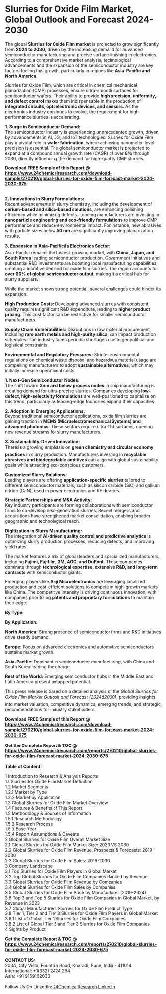 <h1>Slurries for Oxide Film Market, Global Outlook and Forecast 2024-2030</h1><p>The global <strong>Slurries for Oxide Film market</strong> is projected to grow significantly from <strong>2024 to 2030</strong>, driven by the increasing demand for advanced semiconductor manufacturing and precise surface finishing in electronics. According to a comprehensive market analysis, technological advancements and the expansion of the semiconductor industry are key factors fueling this growth, particularly in regions like <strong>Asia-Pacific and North America</strong>.</p><p>Slurries for Oxide Film, which are critical in chemical mechanical planarization (CMP) processes, ensure ultra-smooth surfaces for semiconductor wafers. Their ability to provide <strong>high precision, uniformity, and defect control</strong> makes them indispensable in the production of <strong>integrated circuits, optoelectronic devices, and sensors</strong>. As the electronics industry continues to evolve, the requirement for high-performance slurries is accelerating.</p><p><strong>1. Surge in Semiconductor Demand:</strong><br>
The semiconductor industry is experiencing unprecedented growth, driven by advancements in AI, 5G, and IoT technologies. Slurries for Oxide Film play a pivotal role in <strong>wafer fabrication</strong>, where achieving nanometer-level precision is essential. The global semiconductor market is projected to expand at a compound annual growth rate (CAGR) of over <strong>6%</strong> through 2030, directly influencing the demand for high-quality CMP slurries.</p><div><b>Download FREE Sample of this Report @ 
            <a href="https://www.24chemicalresearch.com/download-sample/270210/global-slurries-for-oxide-film-forecast-market-2024-2030-675">
            https://www.24chemicalresearch.com/download-sample/270210/global-slurries-for-oxide-film-forecast-market-2024-2030-675</a></b></div><br><p><strong>2. Innovations in Slurry Formulations:</strong><br>
Recent advancements in slurry chemistry, including the development of <strong>cerium-based and silica-based solutions</strong>, are enhancing polishing efficiency while minimizing defects. Leading manufacturers are investing in <strong>nanoparticle engineering and eco-friendly formulations</strong> to improve CMP performance and reduce environmental impact. For instance, new abrasives with particle sizes below <strong>50 nm</strong> are significantly improving planarization results.</p><p><strong>3. Expansion in Asia-Pacificâs Electronics Sector:</strong><br>
Asia-Pacific remains the fastest-growing market, with <strong>China, Japan, and South Korea</strong> leading semiconductor production. Government initiatives and substantial R&amp;D investments are boosting local manufacturing capabilities, creating a lucrative demand for oxide film slurries. The region accounts for <strong>over 60% of global semiconductor output</strong>, making it a critical hub for slurry suppliers.</p><p>While the market shows strong potential, several challenges could hinder its expansion:</p><p><strong>High Production Costs:</strong>  
	Developing advanced slurries with consistent quality requires significant R&amp;D expenditure, leading to <strong>higher product pricing</strong>. This cost factor can be restrictive for smaller semiconductor manufacturers.</p><p><strong>Supply Chain Vulnerabilities:</strong>  
	Disruptions in raw material procurement, including <strong>rare earth metals and high-purity silica</strong>, can impact production schedules. The industry faces periodic shortages due to geopolitical and logistical constraints.</p><p><strong>Environmental and Regulatory Pressures:</strong>  
	Stricter environmental regulations on chemical waste disposal and hazardous material usage are compelling manufacturers to adopt <strong>sustainable alternatives</strong>, which may initially increase operational costs.</p><p><strong>1. Next-Gen Semiconductor Nodes:</strong><br>
The shift toward <strong>3nm and below process nodes</strong> in chip manufacturing is creating demand for ultra-precise slurries. Companies developing <strong>low-defect, high-selectivity formulations</strong> are well-positioned to capitalize on this trend, particularly as leading-edge foundries expand their capacities.</p><p><strong>2. Adoption in Emerging Applications:</strong><br>
Beyond traditional semiconductor applications, oxide film slurries are gaining traction in <strong>MEMS (Microelectromechanical Systems) and advanced photonics</strong>. These sectors require ultra-flat surfaces, opening new revenue streams for slurry manufacturers.</p><p><strong>3. Sustainability-Driven Innovation:</strong><br>
Thereâs a growing emphasis on <strong>green chemistry and circular economy practices</strong> in slurry production. Manufacturers investing in <strong>recyclable abrasives and biodegradable additives</strong> can align with global sustainability goals while attracting eco-conscious customers.</p><p><strong>Customized Slurry Solutions:</strong><br>
	Leading players are offering <strong>application-specific slurries</strong> tailored to different semiconductor materials, such as silicon carbide (SiC) and gallium nitride (GaN), used in power electronics and RF devices.</p><p><strong>Strategic Partnerships and M&amp;A Activity:</strong><br>
	Key industry participants are forming collaborations with semiconductor firms to co-develop next-generation slurries. Recent mergers and acquisitions have strengthened market consolidation, enabling broader geographic and technological reach.</p><p><strong>Digitization in Slurry Manufacturing:</strong><br>
	The integration of <strong>AI-driven quality control and predictive analytics</strong> is optimizing slurry production processes, reducing defects, and improving yield rates.</p><p>The market features a mix of global leaders and specialized manufacturers, including <strong>Fujimi, Fujifilm, 3M, AGC, and DuPont</strong>. These companies dominate through <strong>technological expertise, extensive R&amp;D, and long-term contracts</strong> with semiconductor giants.</p><p>Emerging players like <strong>Anji Microelectronics</strong> are leveraging localized production and cost-efficient solutions to compete in high-growth markets like China. The competitive intensity is driving continuous innovation, with companies prioritizing <strong>patents and proprietary formulations</strong> to maintain their edge.</p><p><strong>By Type:</strong></p><p><strong>By Application:</strong></p><p><strong>North America:</strong> Strong presence of semiconductor firms and R&amp;D initiatives drive steady demand.</p><p><strong>Europe:</strong> Focus on advanced electronics and automotive semiconductors sustains market growth.</p><p><strong>Asia-Pacific:</strong> Dominant in semiconductor manufacturing, with China and South Korea leading the charge.</p><p><strong>Rest of the World:</strong> Emerging semiconductor hubs in the Middle East and Latin America present untapped potential.</p><p>This press release is based on a detailed analysis of the <em>Global Slurries for Oxide Film Market Outlook and Forecast (2024â2030)</em>, providing insights into market valuation, competitive dynamics, emerging trends, and strategic recommendations for industry stakeholders.</p><div><b>Download FREE Sample of this Report @ 
            <a href="https://www.24chemicalresearch.com/download-sample/270210/global-slurries-for-oxide-film-forecast-market-2024-2030-675">
            https://www.24chemicalresearch.com/download-sample/270210/global-slurries-for-oxide-film-forecast-market-2024-2030-675</a></b></div><br><div><b>Get the Complete Report & TOC @ 
            <a href="https://www.24chemicalresearch.com/reports/270210/global-slurries-for-oxide-film-forecast-market-2024-2030-675">
            https://www.24chemicalresearch.com/reports/270210/global-slurries-for-oxide-film-forecast-market-2024-2030-675</a></b></div><br>
            <b>Table of Content:</b><p>1 Introduction to Research & Analysis Reports<br />
    1.1 Slurries for Oxide Film Market Definition<br />
    1.2 Market Segments<br />
        1.2.1 Market by Type<br />
        1.2.2 Market by Application<br />
    1.3 Global Slurries for Oxide Film Market Overview<br />
    1.4 Features & Benefits of This Report<br />
    1.5 Methodology & Sources of Information<br />
        1.5.1 Research Methodology<br />
        1.5.2 Research Process<br />
        1.5.3 Base Year<br />
        1.5.4 Report Assumptions & Caveats<br />
2 Global Slurries for Oxide Film Overall Market Size<br />
    2.1 Global Slurries for Oxide Film Market Size: 2023 VS 2030<br />
    2.2 Global Slurries for Oxide Film Revenue, Prospects & Forecasts: 2019-2030<br />
    2.3 Global Slurries for Oxide Film Sales: 2019-2030<br />
3 Company Landscape<br />
    3.1 Top Slurries for Oxide Film Players in Global Market<br />
    3.2 Top Global Slurries for Oxide Film Companies Ranked by Revenue<br />
    3.3 Global Slurries for Oxide Film Revenue by Companies<br />
    3.4 Global Slurries for Oxide Film Sales by Companies<br />
    3.5 Global Slurries for Oxide Film Price by Manufacturer (2019-2024)<br />
    3.6 Top 3 and Top 5 Slurries for Oxide Film Companies in Global Market, by Revenue in 2023<br />
    3.7 Global Manufacturers Slurries for Oxide Film Product Type<br />
    3.8 Tier 1, Tier 2 and Tier 3 Slurries for Oxide Film Players in Global Market<br />
        3.8.1 List of Global Tier 1 Slurries for Oxide Film Companies<br />
        3.8.2 List of Global Tier 2 and Tier 3 Slurries for Oxide Film Companies<br />
4 Sights by Product</p><div><b>Get the Complete Report & TOC @ 
            <a href="https://www.24chemicalresearch.com/reports/270210/global-slurries-for-oxide-film-forecast-market-2024-2030-675">
            https://www.24chemicalresearch.com/reports/270210/global-slurries-for-oxide-film-forecast-market-2024-2030-675</a></b></div><br><b>CONTACT US:</b><br>
            203A, City Vista, Fountain Road, Kharadi, Pune, India - 411014<br>
            International: +1(332) 2424 294<br>
            Asia: +91 9169162030 <br><br>
            Follow Us On LinkedIn: <a href="https://www.linkedin.com/company/24chemicalresearch/">24ChemicalResearch LinkedIn</a>
